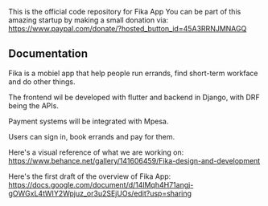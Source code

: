 This is the official code repository for Fika App
You can be part of this amazing startup by making a small donation via:
https://www.paypal.com/donate/?hosted_button_id=45A3RRNJMNAGQ

## Documentation

Fika is a mobiel app that help people run errands, find short-term workface and do other things. 

The frontend wil be developed with flutter and backend in Django, with DRF being the APIs.

Payment systems will be integrated with Mpesa.

Users can sign in, book errands and pay for them.

Here's a visual reference of what we are working on:
https://www.behance.net/gallery/141606459/Fika-design-and-development

Here's the first draft of the overview of Fika App:
https://docs.google.com/document/d/14lMqh4H71angj-gOWGxL4tWIY2Wpjuz_or3u2SEjUOs/edit?usp=sharing
